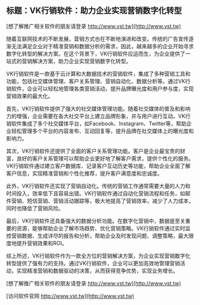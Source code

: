 ## **标题：VK行销软件：助力企业实现营销数字化转型**

[想了解推广相关软件的朋友请登录 http://www.vst.tw](http://www.vst.tw)

随着互联网技术的不断发展，营销方式也在不断地演进和改变。传统的广告宣传逐渐无法满足企业对于精准营销和数据分析的需求，因此，越来越多的企业开始寻求数字化转型的解决方案。在这个背景下，VK行销软件应运而生，为企业提供了一站式的营销解决方案，助力企业实现营销数字化转型。

VK行销软件是一款基于云计算和大数据技术的营销软件，集成了多种营销工具和功能，包括社交媒体管理、客户关系管理、营销自动化、数据分析等。通过VK行销软件，企业可以轻松地管理各类营销活动，提升品牌曝光度和用户参与度，实现营销效果的最大化。

首先，VK行销软件提供了强大的社交媒体管理功能。随着社交媒体的普及和影响力的增强，企业需要在各大社交平台上建立品牌形象，并与用户进行互动。VK行销软件集成了多个社交媒体平台，如Facebook、Instagram、Twitter等，帮助企业轻松管理多个平台的内容发布、互动回复等，提升品牌在社交媒体上的曝光度和影响力。

其次，VK行销软件还提供了全面的客户关系管理功能。客户是企业最宝贵的财富，良好的客户关系管理可以帮助企业更好地了解客户需求，提供个性化的服务。VK行销软件通过建立客户数据库、记录客户互动历史等功能，帮助企业全面了解客户信息，实现精准营销和个性化推荐，提升客户满意度和忠诚度。

此外，VK行销软件还实现了营销自动化。传统的营销工作通常需要大量的人力和时间投入，效率低下且容易出错。VK行销软件通过自动化营销流程和任务，如邮件营销、短信营销、营销活动跟踪等，极大地提高了营销效率，减少了人力成本，同时也降低了营销风险。

最后，VK行销软件还具备强大的数据分析功能。在数字化营销中，数据是至关重要的资源，能够帮助企业了解市场趋势、优化营销策略。VK行销软件通过实时监控营销数据、生成详尽的报告和分析，帮助企业及时发现问题、调整策略，最大限度地提升营销效果和ROI。

综上所述，VK行销软件作为一款全方位的营销解决方案，为企业实现营销数字化转型提供了强有力的支持。通过VK行销软件，企业可以更加高效地管理营销活动，实现精准营销和数据驱动的决策，从而获得竞争优势，实现业务增长。

[想了解推广相关软件的朋友请登录 http://www.vst.tw](http://www.vst.tw)


[访问软件官网 http://www.vst.tw](http://www.vst.tw)
